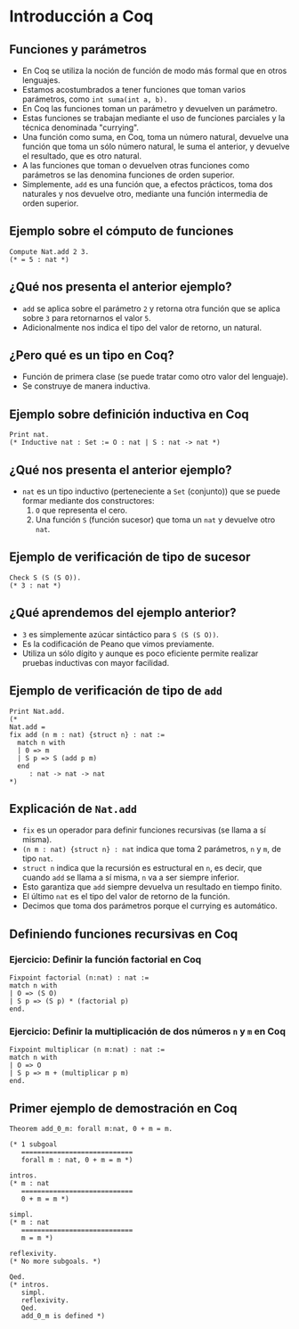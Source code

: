 # Introducción a Coq

## Funciones y parámetros

- En Coq se utiliza la noción de función de modo más formal que en otros lenguajes.
- Estamos acostumbrados a tener funciones que toman varios parámetros, como `int suma(int a, b).`
- En Coq las funciones toman un parámetro y devuelven un parámetro.
- Estas funciones se trabajan mediante el uso de funciones parciales y la técnica denominada "currying".
- Una función como suma, en Coq, toma un número natural, devuelve una función que toma un sólo número natural, le suma el anterior, y devuelve el resultado, que es otro natural.
- A las funciones que toman o devuelven otras funciones como parámetros se las denomina funciones de orden superior.
- Simplemente, `add` es una función que, a efectos prácticos, toma dos naturales y nos devuelve otro, mediante una función intermedia de orden superior.

## Ejemplo sobre el cómputo de funciones

```coq
Compute Nat.add 2 3.
(* = 5 : nat *)
```

## ¿Qué nos presenta el anterior ejemplo?

- `add` se aplica sobre el parámetro `2` y retorna otra función que se aplica sobre `3` para retornarnos el valor `5`.
- Adicionalmente nos indica el tipo del valor de retorno, un natural.

## ¿Pero qué es un tipo en Coq?

- Función de primera clase (se puede tratar como otro valor del lenguaje).
- Se construye de manera inductiva.

## Ejemplo sobre definición inductiva en Coq

```coq
Print nat.
(* Inductive nat : Set := O : nat | S : nat -> nat *)
```

## ¿Qué nos presenta el anterior ejemplo?

- `nat` es un tipo inductivo (perteneciente a `Set` (conjunto)) que se puede formar mediante dos constructores:
  1. `O` que representa el cero.
  2. Una función `S` (función sucesor) que toma un `nat` y devuelve otro `nat`.

## Ejemplo de verificación de tipo de sucesor

```coq
Check S (S (S O)).
(* 3 : nat *)
```

## ¿Qué aprendemos del ejemplo anterior?

- `3` es simplemente azúcar sintáctico para `S (S (S O))`.
- Es la codificación de Peano que vimos previamente.
- Utiliza un sólo dígito y aunque es poco eficiente permite realizar pruebas inductivas con mayor facilidad.

## Ejemplo de verificación de tipo de `add`

```coq
Print Nat.add.
(*
Nat.add =
fix add (n m : nat) {struct n} : nat :=
  match n with
  | 0 => m
  | S p => S (add p m)
  end
     : nat -> nat -> nat
*)
```

## Explicación de `Nat.add`

- `fix` es un operador para definir funciones recursivas (se llama a sí misma).
- `(n m : nat) {struct n} : nat` indica que toma 2 parámetros, `n` y `m`, de tipo `nat`.
- `struct n` indica que la recursión es estructural en `n`, es decir, que cuando `add` se llama a sí misma, `n` va a ser siempre inferior.
- Esto garantiza que `add` siempre devuelva un resultado en tiempo finito.
- El último `nat` es el tipo del valor de retorno de la función.
- Decimos que toma dos parámetros porque el currying es automático.

## Definiendo funciones recursivas en Coq

### Ejercicio: Definir la función factorial en Coq

```coq
Fixpoint factorial (n:nat) : nat :=
match n with
| O => (S O)
| S p => (S p) * (factorial p)
end.
```

### Ejercicio: Definir la multiplicación de dos números `n` y `m` en Coq

```coq
Fixpoint multiplicar (n m:nat) : nat :=
match n with
| O => O
| S p => m + (multiplicar p m)
end.
```

## Primer ejemplo de demostración en Coq

```coq
Theorem add_0_m: forall m:nat, 0 + m = m.
```

```coq
(* 1 subgoal
   ============================
   forall m : nat, 0 + m = m *)
```

```coq
intros.
(* m : nat
   ============================
   0 + m = m *)
```

```coq
simpl.
(* m : nat
   ============================
   m = m *)
```

```coq
reflexivity.
(* No more subgoals. *)
```

```coq
Qed.
(* intros.
   simpl.
   reflexivity.
   Qed.
   add_0_m is defined *)
```
